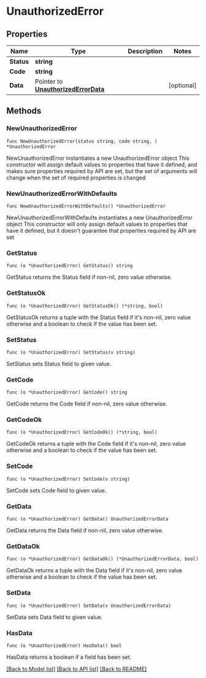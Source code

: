 # UnauthorizedError

## Properties

Name | Type | Description | Notes
------------ | ------------- | ------------- | -------------
**Status** | **string** |  | 
**Code** | **string** |  | 
**Data** | Pointer to [**UnauthorizedErrorData**](UnauthorizedError_data.md) |  | [optional] 

## Methods

### NewUnauthorizedError

`func NewUnauthorizedError(status string, code string, ) *UnauthorizedError`

NewUnauthorizedError instantiates a new UnauthorizedError object
This constructor will assign default values to properties that have it defined,
and makes sure properties required by API are set, but the set of arguments
will change when the set of required properties is changed

### NewUnauthorizedErrorWithDefaults

`func NewUnauthorizedErrorWithDefaults() *UnauthorizedError`

NewUnauthorizedErrorWithDefaults instantiates a new UnauthorizedError object
This constructor will only assign default values to properties that have it defined,
but it doesn't guarantee that properties required by API are set

### GetStatus

`func (o *UnauthorizedError) GetStatus() string`

GetStatus returns the Status field if non-nil, zero value otherwise.

### GetStatusOk

`func (o *UnauthorizedError) GetStatusOk() (*string, bool)`

GetStatusOk returns a tuple with the Status field if it's non-nil, zero value otherwise
and a boolean to check if the value has been set.

### SetStatus

`func (o *UnauthorizedError) SetStatus(v string)`

SetStatus sets Status field to given value.


### GetCode

`func (o *UnauthorizedError) GetCode() string`

GetCode returns the Code field if non-nil, zero value otherwise.

### GetCodeOk

`func (o *UnauthorizedError) GetCodeOk() (*string, bool)`

GetCodeOk returns a tuple with the Code field if it's non-nil, zero value otherwise
and a boolean to check if the value has been set.

### SetCode

`func (o *UnauthorizedError) SetCode(v string)`

SetCode sets Code field to given value.


### GetData

`func (o *UnauthorizedError) GetData() UnauthorizedErrorData`

GetData returns the Data field if non-nil, zero value otherwise.

### GetDataOk

`func (o *UnauthorizedError) GetDataOk() (*UnauthorizedErrorData, bool)`

GetDataOk returns a tuple with the Data field if it's non-nil, zero value otherwise
and a boolean to check if the value has been set.

### SetData

`func (o *UnauthorizedError) SetData(v UnauthorizedErrorData)`

SetData sets Data field to given value.

### HasData

`func (o *UnauthorizedError) HasData() bool`

HasData returns a boolean if a field has been set.


[[Back to Model list]](../README.md#documentation-for-models) [[Back to API list]](../README.md#documentation-for-api-endpoints) [[Back to README]](../README.md)


